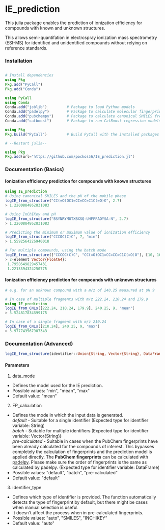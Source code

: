 # IE_prediction

This julia package enables the prediction of ionization efficiency for compounds with known and unknown structures.

This allows semi-quantifation in electrospray ionization mass spectrometry (ESI-MS) for identified and unidentified compounds without relying on reference standards.

### Installation
```julia

# Install dependencies
using Pkg
Pkg.add("PyCall")
Pkg.add("Conda")

using PyCall
using Conda
Conda.add("joblib")         # Package to load Python models
Conda.add("padelpy")        # Package to calculate molecular fingerprints
Conda.add("pubchempy")      # Package to calculate canonical SMILES from InCHiKey
Conda.add("catboost")       # Package to run CatBoost regression models for IE IE_prediction

using Pkg
Pkg.build("PyCall")         # Build PyCall with the installed packages

# --Restart julia--

using Pkg
Pkg.add(url="https://github.com/pockos56/IE_prediction.jl")

```

### Documentation (Basics)

#### Ionization efficiency prediction for compounds with known structures


```julia
using IE_prediction
# Using canonical SMILES and the pH of the mobile phase
logIE_from_structure("CC(=O)OC1=CC=CC=C1C(=O)O", 2.7)
> 1.2200884862831083

# Using InChIKey and pH
logIE_from_structure("BSYNRYMUTXBXSQ-UHFFFAOYSA-N", 2.7)
> 1.2200884862831083

# Predicting the minimum or maximum value of ionization efficiency
logIE_from_structure("CCCOC(C)C", 7, "min")
> 1.5592564226940018

# For multiple compounds, using the batch mode
logIE_from_structure(["CCCOC(C)C", "CC(=O)OC1=CC=CC=C1C(=O)O"], [10, 10], "min", FP_calculation="batch")
> 2-element Vector{Float64}:
 1.7958649829457431       
 1.2213394324250775
```

#### Ionization efficiency prediction for compounds with unknown structures

```julia
# e.g. for an unknown compound with a m/z of 240.25 measured at pH 9

# In case of multiple fragments with m/z 222.24, 210.24 and 179.9
using IE_prediction
logIE_from_CNLs([222.24, 210.24, 179.9], 240.25, 9, "mean")
> 3.524817834899175

# In case of a single fragment with m/z 210.24
logIE_from_CNLs([210.24], 240.25, 9, "max")
> 3.977743567907343

```

### Documentation (Advanced)

``` julia
logIE_from_structure(identifier::Union{String, Vector{String}, DataFrame}, pH, data_mode::String="mean"; FP_calculation::String="default", identifier_type::String="auto")
```

#### Parameters
1. data_mode
- Defines the model used for the IE prediction.
- Possible values: "min", "mean", "max"
- Default value: "mean"

2. FP_calculation
- Defines the mode in which the input data is generated.  
*default* - Suitable for a single identifier (Expected type for identifier variable: String)  
*batch* - Suitable for multiple identifiers (Expected type for identifier variable: Vector{String})  
*pre-calculated* - Suitable in cases when the PubChem fingerprints have been already calculated for the compounds of interest. This bypasses completely the calculation of fingerprints and the prediction model is applied directly. The **PubChem fingerprints** can be calculated with [padelpy](https://github.com/Hamada-Noreldeen/PaDELPy). Please make sure the order of fingerprints is the same as calculated by padelpy. (Expected type for identifier variable: DataFrame)  
- Possible values: "default", "batch", "pre-calculated"
- Default value: "default"

3. identifier_type
- Defines which type of identifier is provided. The function automatically detects the type of fingerprint by default, but there might be cases when manual selection is useful.
- It doesn't affect the process when in pre-calculated fingerprints.
- Possible values: "auto", "SMILES", "INCHIKEY"
- Default value: "auto"